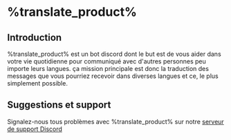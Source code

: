 # %translate_product%

## Introduction
%translate_product% est un bot discord dont le but est de vous aider dans votre vie quotidienne pour communiqué avec d'autres personnes peu importe leurs langues.
ça mission principale est donc la traduction des messages que vous pourriez recevoir dans diverses langues et ce, le plus simplement possible.

## Suggestions et support
Signalez-nous tous problèmes avec %translate_product% sur notre [serveur de support Discord](%product_support%)